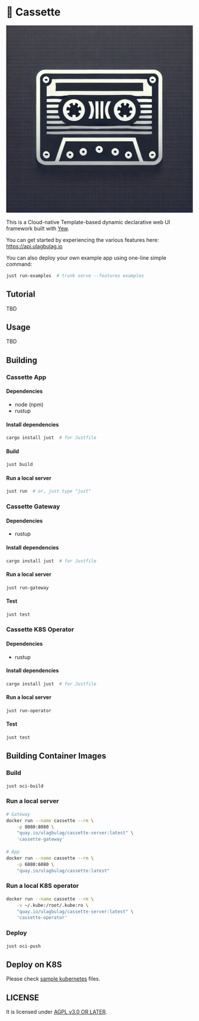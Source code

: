 # 📼 Cassette

![Cassette logo](/assets/images/icons/logo.webp)

This is a Cloud-native Template-based dynamic declarative web UI framework built with [Yew].

You can get started by experiencing the various features here: https://api.ulagbulag.io

You can also deploy your own example app using one-line simple command:

```bash
just run-examples  # trunk serve --features examples
```

## Tutorial

TBD

## Usage

TBD

## Building

### Cassette App

#### Dependencies

- node (npm)
- rustup

#### Install dependencies

```bash
cargo install just  # for Justfile
```

#### Build

```bash
just build
```

#### Run a local server

```bash
just run  # or, just type "just"
```

### Cassette Gateway

#### Dependencies

- rustup

#### Install dependencies

```bash
cargo install just  # for Justfile
```

#### Run a local server

```bash
just run-gateway
```

#### Test

```bash
just test
```

### Cassette K8S Operator

#### Dependencies

- rustup

#### Install dependencies

```bash
cargo install just  # for Justfile
```

#### Run a local server

```bash
just run-operator
```

#### Test

```bash
just test
```

## Building Container Images

### Build

```bash
just oci-build
```

### Run a local server

```bash
# Gateway
docker run --name cassette --rm \
    -p 8080:8080 \
    "quay.io/ulagbulag/cassette-server:latest" \
    'cassette-gateway'

# App
docker run --name cassette --rm \
    -p 6080:6080 \
    "quay.io/ulagbulag/cassette:latest"
```

### Run a local K8S operator

```bash
docker run --name cassette --rm \
    -v ~/.kube:/root/.kube:ro \
    "quay.io/ulagbulag/cassette-server:latest" \
    'cassette-operator'
```

### Deploy

```bash
just oci-push
```

## Deploy on K8S

Please check [sample kubernetes](/kubernetes) files.

## LICENSE

It is licensed under [AGPL v3.0 OR LATER](LICENSE).

[Yew]: https://github.com/yewstack/yew
